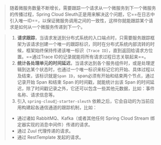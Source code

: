 >随着微服务数量不断增长，需要跟踪一个请求从一个微服务到下一个微服务的传播过程，Spring Cloud Sleuth正是用来解决这个问题，它==在日志中引入唯一ID==，以保证微服务调用之间的一致性，这样你就能跟踪某个请求是如何从一个微服务传递到下一个。

>1. **请求跟踪**，当请求发送到分布式系统的入口端点时，只需要服务跟踪框架为该请求创建一个唯一的跟踪标识，同时在分布式系统内部流转的时候，框架始终保持传递该唯一标识（`Trace ID`），直到返回给请求方位置。==通过Trace ID的记录就能将所有请求过程日志关联起来==。
>2. **统计各处理单元的时间延迟**，当请求达到各个服务组件时，或是处理逻辑到达某个状态时，也通过一个唯一标识来标记它的开始、具体过程以及结束，该标识就是`Span ID`，span必须有开始和结束两个节点，通过记录开始 Span 和结束 Span 的时间戳，就能统计出该 Span 的时间延迟，除了时间戳记录之外，它还可以包含一些其他元数据，比如：事件名称、请求信息等。
>3. 引入 `spring-cloud-starter-sleuth` 依赖之后，它会自动的为当前应用构建起各通信通道的跟踪机制，比如：
>   - 通过诸如 RabbitMQ、Kafka（或者其他任何 Spring Cloud Stream 绑定器实现的消息中间件）传递的请求。 
>   - 通过 Zuul 代理传递的请求。 
>   - 通过 RestTemplate 发起的请求。





















































